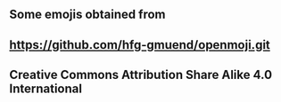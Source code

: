 ## Some emojis obtained from 
## https://github.com/hfg-gmuend/openmoji.git

## Creative Commons Attribution Share Alike 4.0 International